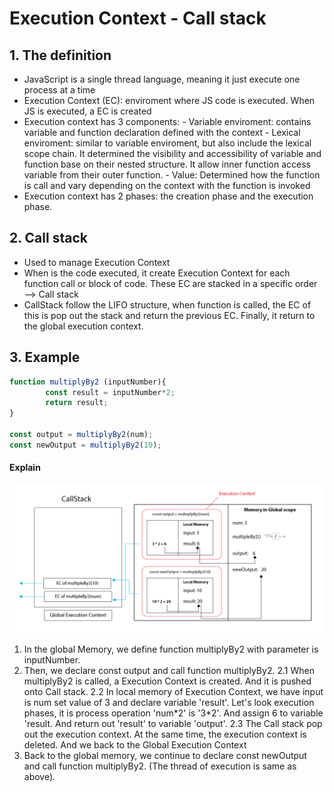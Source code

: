# Execution Context - Call stack

## 1. The definition
- JavaScript is a single thread language, meaning it just execute one process at a time
- Execution Context (EC): enviroment where JS code is executed. When JS is executed, a EC is created
- Execution context has 3 components:
        - Variable enviroment: contains variable and function declaration defined with the context
        - Lexical enviroment: similar to variable enviroment, but also include the lexical scope chain. It determined the visibility and accessibility of variable and function base on their nested structure. It allow inner function access variable from their outer function.
        - Value: Determined how the function is call and vary depending on the context with the function is invoked
- Execution context has 2 phases: the creation phase and the execution phase.

## 2. Call stack
- Used to manage Execution Context
- When is the code executed, it create Execution Context for each function call or block of code. These EC are stacked in a specific order —> Call stack
- CallStack follow the LIFO structure, when function is called, the EC of this is pop out the stack and return the previous EC. Finally, it return to the global execution context.

## 3. Example
```js
function multiplyBy2 (inputNumber){
        const result = inputNumber*2;
        return result;
}

const output = multiplyBy2(num);
const newOutput = multiplyBy2(10);
```
#### Explain
![alt](./img/PrincipleJS%403x.png)
1. In the global Memory, we define function multiplyBy2 with parameter is inputNumber. 
2. Then, we declare const output and call function multiplyBy2.
        2.1 When multiplyBy2 is called, a Execution Context is created. And it is pushed onto Call stack.
        2.2 In local memory of Execution Context, we have input is num set value of 3 and declare variable 'result'. Let's look execution phases, it is process operation 'num*2\' is '3\*2'. And assign 6 to variable 'result. And return out 'result' to variable 'output'. 
        2.3 The Call stack pop out the execution context. At the same time, the execution context is deleted. And we back to the Global Execution Context
3. Back to the global memory, we continue to declare const newOutput and call function multiplyBy2. (The thread of execution is same as above).

